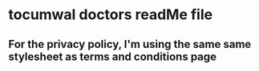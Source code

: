 # tocumwal doctors readMe file

## For the privacy policy, I'm using the same same stylesheet as terms and conditions page
